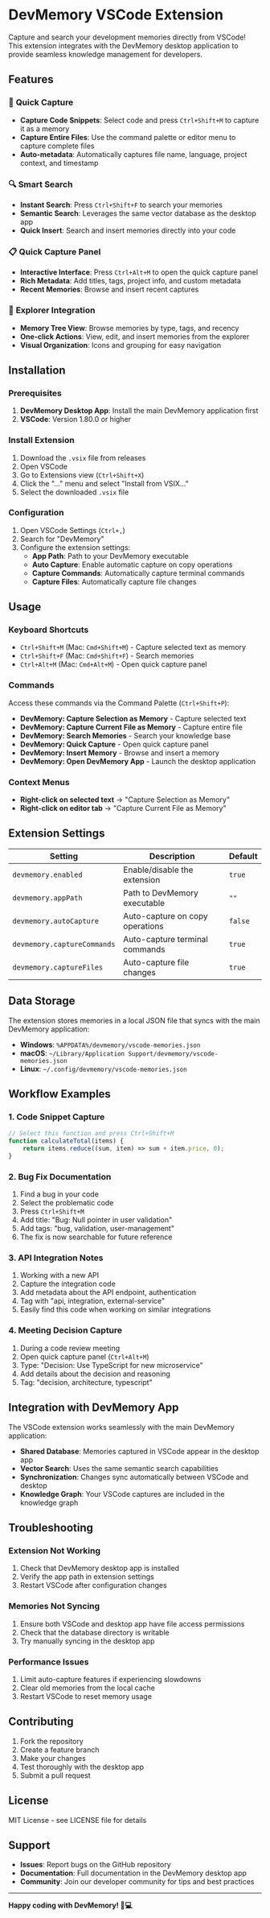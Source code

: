 # DevMemory VSCode Extension

Capture and search your development memories directly from VSCode! This extension integrates with the DevMemory desktop application to provide seamless knowledge management for developers.

## Features

### 🚀 **Quick Capture**
- **Capture Code Snippets**: Select code and press `Ctrl+Shift+M` to capture it as a memory
- **Capture Entire Files**: Use the command palette or editor menu to capture complete files
- **Auto-metadata**: Automatically captures file name, language, project context, and timestamp

### 🔍 **Smart Search**
- **Instant Search**: Press `Ctrl+Shift+F` to search your memories
- **Semantic Search**: Leverages the same vector database as the desktop app
- **Quick Insert**: Search and insert memories directly into your code

### 📋 **Quick Capture Panel**
- **Interactive Interface**: Press `Ctrl+Alt+M` to open the quick capture panel
- **Rich Metadata**: Add titles, tags, project info, and custom metadata
- **Recent Memories**: Browse and insert recent captures

### 🌲 **Explorer Integration**
- **Memory Tree View**: Browse memories by type, tags, and recency
- **One-click Actions**: View, edit, and insert memories from the explorer
- **Visual Organization**: Icons and grouping for easy navigation

## Installation

### Prerequisites
1. **DevMemory Desktop App**: Install the main DevMemory application first
2. **VSCode**: Version 1.80.0 or higher

### Install Extension
1. Download the `.vsix` file from releases
2. Open VSCode
3. Go to Extensions view (`Ctrl+Shift+X`)
4. Click the "..." menu and select "Install from VSIX..."
5. Select the downloaded `.vsix` file

### Configuration
1. Open VSCode Settings (`Ctrl+,`)
2. Search for "DevMemory"
3. Configure the extension settings:
   - **App Path**: Path to your DevMemory executable
   - **Auto Capture**: Enable automatic capture on copy operations
   - **Capture Commands**: Automatically capture terminal commands
   - **Capture Files**: Automatically capture file changes

## Usage

### Keyboard Shortcuts
- `Ctrl+Shift+M` (Mac: `Cmd+Shift+M`) - Capture selected text as memory
- `Ctrl+Shift+F` (Mac: `Cmd+Shift+F`) - Search memories
- `Ctrl+Alt+M` (Mac: `Cmd+Alt+M`) - Open quick capture panel

### Commands
Access these commands via the Command Palette (`Ctrl+Shift+P`):

- **DevMemory: Capture Selection as Memory** - Capture selected text
- **DevMemory: Capture Current File as Memory** - Capture entire file
- **DevMemory: Search Memories** - Search your knowledge base
- **DevMemory: Quick Capture** - Open quick capture panel
- **DevMemory: Insert Memory** - Browse and insert a memory
- **DevMemory: Open DevMemory App** - Launch the desktop application

### Context Menus
- **Right-click on selected text** → "Capture Selection as Memory"
- **Right-click on editor tab** → "Capture Current File as Memory"

## Extension Settings

| Setting | Description | Default |
|---------|-------------|---------|
| `devmemory.enabled` | Enable/disable the extension | `true` |
| `devmemory.appPath` | Path to DevMemory executable | `""` |
| `devmemory.autoCapture` | Auto-capture on copy operations | `false` |
| `devmemory.captureCommands` | Auto-capture terminal commands | `true` |
| `devmemory.captureFiles` | Auto-capture file changes | `true` |

## Data Storage

The extension stores memories in a local JSON file that syncs with the main DevMemory application:
- **Windows**: `%APPDATA%/devmemory/vscode-memories.json`
- **macOS**: `~/Library/Application Support/devmemory/vscode-memories.json`
- **Linux**: `~/.config/devmemory/vscode-memories.json`

## Workflow Examples

### 1. **Code Snippet Capture**
```javascript
// Select this function and press Ctrl+Shift+M
function calculateTotal(items) {
    return items.reduce((sum, item) => sum + item.price, 0);
}
```

### 2. **Bug Fix Documentation**
1. Find a bug in your code
2. Select the problematic code
3. Press `Ctrl+Shift+M`
4. Add title: "Bug: Null pointer in user validation"
5. Add tags: "bug, validation, user-management"
6. The fix is now searchable for future reference

### 3. **API Integration Notes**
1. Working with a new API
2. Capture the integration code
3. Add metadata about the API endpoint, authentication
4. Tag with "api, integration, external-service"
5. Easily find this code when working on similar integrations

### 4. **Meeting Decision Capture**
1. During a code review meeting
2. Open quick capture panel (`Ctrl+Alt+M`)
3. Type: "Decision: Use TypeScript for new microservice"
4. Add details about the decision and reasoning
5. Tag: "decision, architecture, typescript"

## Integration with DevMemory App

The VSCode extension works seamlessly with the main DevMemory application:

- **Shared Database**: Memories captured in VSCode appear in the desktop app
- **Vector Search**: Uses the same semantic search capabilities
- **Synchronization**: Changes sync automatically between VSCode and desktop
- **Knowledge Graph**: Your VSCode captures are included in the knowledge graph

## Troubleshooting

### Extension Not Working
1. Check that DevMemory desktop app is installed
2. Verify the app path in extension settings
3. Restart VSCode after configuration changes

### Memories Not Syncing
1. Ensure both VSCode and desktop app have file access permissions
2. Check that the database directory is writable
3. Try manually syncing in the desktop app

### Performance Issues
1. Limit auto-capture features if experiencing slowdowns
2. Clear old memories from the local cache
3. Restart VSCode to reset memory usage

## Contributing

1. Fork the repository
2. Create a feature branch
3. Make your changes
4. Test thoroughly with the desktop app
5. Submit a pull request

## License

MIT License - see LICENSE file for details

## Support

- **Issues**: Report bugs on the GitHub repository
- **Documentation**: Full documentation in the DevMemory desktop app
- **Community**: Join our developer community for tips and best practices

---

**Happy coding with DevMemory! 🧠💻**